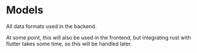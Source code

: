 # Models
All data formats used in the backend. 

At some point, this will also be used in the frontend, but integrating rust with flutter takes some time, so this will be handled later.
